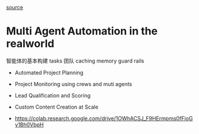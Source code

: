[source](https://www.bilibili.com/video/BV1LE1cYSEkr?spm_id_from=333.788.player.switch&vd_source=3d50341f547faf8df242a214b04f2d86&p=2)

# Multi Agent Automation in the realworld

智能体的基本构建
tasks 团队
caching memory guard rails 

- Automated Project Planning
- Project Monitoring
  using crews and muti agents
- Lead Qualification and Scoring
- Custom Content Creation at Scale

- https://colab.research.google.com/drive/1OWhACSJ_F9HErmpms0fFioGy1Bh0VbpH
